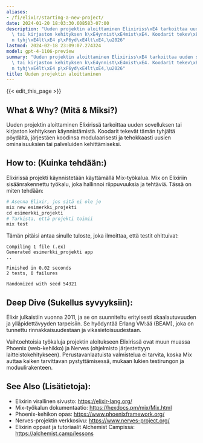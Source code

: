 ```yaml
---
aliases:
- /fi/elixir/starting-a-new-project/
date: 2024-01-20 18:03:30.608583-07:00
description: "Uuden projektin aloittaminen Elixiriss\xE4 tarkoittaa uuden sovelluksen\
  \ tai kirjaston kehityksen k\xE4ynnist\xE4mist\xE4. Koodarit tekev\xE4t t\xE4m\xE4\
  n tyhj\xE4lt\xE4 p\xF6yd\xE4lt\xE4,\u2026"
lastmod: 2024-02-18 23:09:07.274324
model: gpt-4-1106-preview
summary: "Uuden projektin aloittaminen Elixiriss\xE4 tarkoittaa uuden sovelluksen\
  \ tai kirjaston kehityksen k\xE4ynnist\xE4mist\xE4. Koodarit tekev\xE4t t\xE4m\xE4\
  n tyhj\xE4lt\xE4 p\xF6yd\xE4lt\xE4,\u2026"
title: Uuden projektin aloittaminen
---
```


{{< edit_this_page >}}

## What & Why? (Mitä & Miksi?)
Uuden projektin aloittaminen Elixirissä tarkoittaa uuden sovelluksen tai kirjaston kehityksen käynnistämistä. Koodarit tekevät tämän tyhjältä pöydältä, järjestäen koodinsa modulaarisesti ja tehokkaasti uusien ominaisuuksien tai palveluiden kehittämiseksi.

## How to: (Kuinka tehdään:)
Elixirissä projekti käynnistetään käyttämällä Mix-työkalua. Mix on Elixiriin sisäänrakennettu työkalu, joka hallinnoi riippuvuuksia ja tehtäviä. Tässä on miten tehdään:

```Elixir
# Asenna Elixir, jos sitä ei ole jo
mix new esimerkki_projekti
cd esimerkki_projekti
# Tarkista, että projekti toimii
mix test
```

Tämän pitäisi antaa sinulle tuloste, joka ilmoittaa, että testit ohittuivat:

```
Compiling 1 file (.ex)
Generated esimerkki_projekti app
..

Finished in 0.02 seconds
2 tests, 0 failures

Randomized with seed 54321
```

## Deep Dive (Sukellus syvyyksiin):
Elixir julkaistiin vuonna 2011, ja se on suunniteltu erityisesti skaalautuvuuden ja ylläpidettävyyden tarpeisiin. Se hyödyntää Erlang VM:ää (BEAM), joka on tunnettu rinnakkaisuudestaan ja vikasietoisuudestaan.

Vaihtoehtoisia työkaluja projektin aloitukseen Elixirissä ovat muun muassa Phoenix (web-kehikko) ja Nerves (ohjelmisto järjestettyyn laitteistokehitykseen). Perustavanlaatuista valmistelua ei tarvita, koska Mix auttaa kaiken tarvittavan pystyttämisessä, mukaan lukien testirungon ja moduulirakenteen.

## See Also (Lisätietoja):
- Elixirin virallinen sivusto: https://elixir-lang.org/
- Mix-työkalun dokumentaatio: https://hexdocs.pm/mix/Mix.html
- Phoenix-kehikon opas: https://www.phoenixframework.org/
- Nerves-projektin verkkosivu: https://www.nerves-project.org/
- Elixirin oppaat ja tutoriaalit Alchemist Campissa: https://alchemist.camp/lessons
